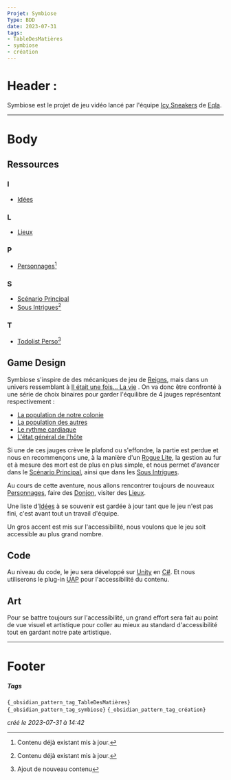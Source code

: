 ```yaml
---
Projet: Symbiose
Type: BDD
date: 2023-07-31
tags:
- TableDesMatières
- symbiose
- création
---
```

   
# Header :   
   
Symbiose est le projet de jeu vidéo lancé par l'équipe [Icy Sneakers](/not_created.md) de [Eqla](/not_created.md).   
   
   
-------------------------------------------------------------------------------   
# Body   
## Ressources   
   
### I   
   
- [Idées](./Cr%C3%A9ations/Symbiose/Id%C3%A9es.md)   
   
### L   
   
- [Lieux](./Cr%C3%A9ations/Symbiose/GameDesign/Sc%C3%A9nario/Lieux.md)   
   
### P   
   
- [Personnages](./Cr%C3%A9ations/Symbiose/GameDesign/Sc%C3%A9nario/Personnages.md)[^update]   
   
### S   
   
- [Scénario Principal](./Cr%C3%A9ations/Symbiose/GameDesign/Sc%C3%A9nario/Histoire/Sc%C3%A9nario%20Principal.md)   
- [Sous Intrigues](./Cr%C3%A9ations/Symbiose/GameDesign/Sc%C3%A9nario/Histoire/Secondaires/Sous%20Intrigues.md)[^update]   
   
### T   
   
- [Todolist Perso](./Cr%C3%A9ations/Symbiose/Todolist%20Perso.md)[^new]   
   
## Game Design   
   
Symbiose s'inspire de des mécaniques de jeu de [Reigns](https://fr.wikipedia.org/wiki/Reigns), mais dans un univers ressemblant à [Il était une fois... La vie](https://fr.wikipedia.org/wiki/Il_%C3%A9tait_une_fois%E2%80%A6_la_Vie) . On va donc être confronté à une série de choix binaires pour garder l'équilibre de 4 jauges représentant respectivement :   
   
   
- [La population de notre colonie](/not_created.md)   
- [La population des autres](/not_created.md)   
- [Le rythme cardiaque](/not_created.md)   
- [L'état général de l'hôte](/not_created.md)   
   
Si une de ces jauges crève le plafond ou s'effondre, la partie est perdue et nous en recommençons une, à la manière d'un [Rogue Lite](https://www.blacknutlemag.com/fr/c-est-quoi-un-roguelite), la gestion au fur et à mesure des mort est de plus en plus simple, et nous permet d'avancer dans le [Scénario Principal](./Cr%C3%A9ations/Symbiose/GameDesign/Sc%C3%A9nario/Histoire/Sc%C3%A9nario%20Principal.md), ainsi que dans les [Sous Intrigues](./Cr%C3%A9ations/Symbiose/GameDesign/Sc%C3%A9nario/Histoire/Secondaires/Sous%20Intrigues.md).    
   
Au cours de cette aventure, nous allons rencontrer toujours de nouveaux [Personnages](./Cr%C3%A9ations/Symbiose/GameDesign/Sc%C3%A9nario/Personnages.md), faire des [Donjon](/not_created.md), visiter des [Lieux](./Cr%C3%A9ations/Symbiose/GameDesign/Sc%C3%A9nario/Lieux.md).   
   
Une liste d'[Idées](./Cr%C3%A9ations/Symbiose/Id%C3%A9es.md) à se souvenir est gardée à jour tant que le jeu n'est pas fini, c'est avant tout un travail d'équipe.   
   
Un gros accent est mis sur l'accessibilité, nous voulons que le jeu soit accessible au plus grand nombre.   
   
## Code   
   
Au niveau du code, le jeu sera développé sur [Unity](https://fr.wikipedia.org/wiki/Unity_(moteur_de_jeu)) en [C#](https://fr.wikipedia.org/wiki/C_Sharp). Et nous utiliserons le plug-in [UAP](https://assetstore.unity.com/packages/tools/gui/ui-accessibility-plugin-uap-87935) pour l'accessibilité du contenu.    
   
## Art   
   
Pour se battre toujours sur l'accessibilité, un grand effort sera fait au point de vue visuel et artistique pour coller au mieux au standard d'accessibilité tout en gardant notre pate artistique.   
   
   
   
---------------------------------------------------------------------------   
# Footer   
   
[^update]: Contenu déjà existant mis à jour.   
[^new]: Ajout de nouveau contenu   
   
##### Tags   
`{_obsidian_pattern_tag_TableDesMatières}` `{_obsidian_pattern_tag_symbiose}` `{_obsidian_pattern_tag_création}`    
   
*créé le 2023-07-31 à 14:42*